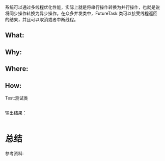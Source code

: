 系统可以通过多线程优化性能，实际上就是将串行操作转换为并行操作，也就是说将同步操作转换为异步操作。在众多并发类中，FutureTask 类可以接受线程返回的结果，并且可以取消或者中断线程。

## What:



## Why:


## Where:


## How:





Test:测试类
```java

```
输出结果：
```java

```


# 总结

参考资料: